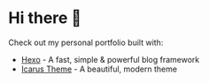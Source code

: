 # Hi there 👋

Check out my personal portfolio built with:
- [Hexo](https://hexo.io/) - A fast, simple & powerful blog framework
- [Icarus Theme](https://github.com/ppoffice/hexo-theme-icarus) - A beautiful, modern theme



